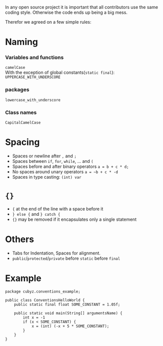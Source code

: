 In any open source project it is important that all contributors use the same coding style. Otherwise the code ends up being a big mess.

Therefor we agreed on a few simple rules:
# Naming
### Variables and functions
`camelCase`<br>
With the exception of global constants(`static final`):<br>
`UPPERCASE_WITH_UNDERSCORE`
### packages
`lowercase_with_underscore`
### Class names
`CapitalCamelCase`
# Spacing
- Spaces or newline after `,` and `;`
- Spaces between `if`, `for`, `while`, … and `(`
- Spaces before and after binary operators `a = b + c * d;`
- No spaces around unary operators `a = ~b + c * -d`
- Spaces in type casting: `(int) var`
# `{}`
- `{` at the end of the line with a space before it
- `} else {` and `} catch {`
- `{}` may be removed if it encapsulates only a single statement
# Others
- Tabs for Indentation, Spaces for alignment.
- `public`/`protected`/`private` before `static` before `final`


# Example
```
package cubyz.conventions_example;

public class ConventionsHelloWorld {
	public static final float SOME_CONSTANT = 1.05f;

	public static void main(String[] argumentsName) {
		int x = -1
		if (x < SOME_CONSTANT) {
			x = (int) (-x + 5 * SOME_CONSTANT);
		}
	}
}
```

